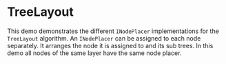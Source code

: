 # TreeLayout

This demo demonstrates the different `INodePlacer` implementations for the
     `TreeLayout` algorithm.
     An `INodePlacer` can be assigned to each node separately. It arranges the node it is
		assigned to and its sub trees. In this demo all nodes of the same layer have the same node placer.
